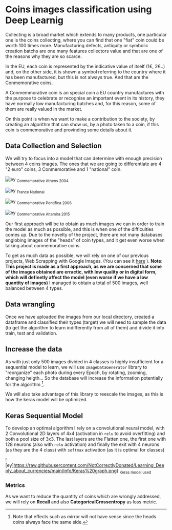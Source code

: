 # Coins images classification using Deep Learnig


Collecting is a broad market which extends to many products, one particular one is the coins collecting, where you can find that one "fiat" coin could be worth 100 times more. Manufacturing defects, antiquity or symbolic creation batchs are one many features collectors value and that are one of the reasons why they are so scarce. 

In the EU, each coin is represented by the indicative value of itself (1€, 2€..) and, on the other side, it is shown a symbol referring to the country where it has been manufactured, but this is not always true. And that are the Conmemorative coins.

A Conmemmorative coin is an special coin a EU country manufactures with the purpose to celebrate or recognise an important event in its history, they have normally low manufacturing batches and, for this reason, some of them are really valued in the market.

On this point is when we want to make a contribution to the society, by creating an algorithm that can show us, by a photo taken to a coin, if this coin is conmemorative and provinding some details about it.

## Data Collection and Selection

We will try to focus into a model that can determine with enough precision between 4 coins images. The ones that we are going to differentiate are 4 "2 euro" coins, 3 Conmemorative and 1 "national" coin.

![ey](https://raw.githubusercontent.com/NotCorrectlyDonated/Learning_Deeply_about_currencies/main/coin%20types/Atenas0%20(78).jpg)
<sub>Conmemorative Athens 2004</sub>

![ey](https://raw.githubusercontent.com/NotCorrectlyDonated/Learning_Deeply_about_currencies/main/coin%20types/Francia0%20(2).jpg)
<sub>France National</sub> 

![ey](https://raw.githubusercontent.com/NotCorrectlyDonated/Learning_Deeply_about_currencies/main/coin%20types/image005.jpg) 
<sub>Conmemorative Pontifica 2006</sub>

![ey](https://raw.githubusercontent.com/NotCorrectlyDonated/Learning_Deeply_about_currencies/main/coin%20types/image007.jpg)
<sub>Conmemorative Altamira 2015 </sub>



Our first approach will be to obtain as much images we can in order to train the model as much as possible, and this is when one of the difficulties comes up. Due to the novelty of the project, there are not many databases englobing images of the "heads" of coin types, and it get even worse when talking about conmemorative coins.

To get as much data as possible, we will rely on one of our previous projects, Web Scrapping with Google Images. (You can see it [here](https://github.com/NotCorrectlyDonated/Google_Images_Scraping) ). 
**Note: This project is made as a first approach, as we are concerned that some of the images obtained are erractic, with low quality or in digital form, which will definetly affect the model (even worse if we have a low quantity of images)**
I managed to obtain a total of 500 images, well balanced between 4 types.

## Data wrangling

Once we have uploaded the images from our local directory, created a dataframe and classified their types (target) we will need to sample the data (to get the algorithm to learn indifferently from all of them) and divide it into train, test and validation.

## Increase the data 
As with just only 500 images divided in 4 classes is highly insufficient for a sequential model to learn, we will use ``ImageDataGenerator`` library to "reorganize" each photo during every Epoch, by rotating, zooming, changing heigth... So the database will increase the information potentially for the algorithm [^1].

We will also take advantage of this library to reescale the images, as this is how the keras model will be optimized.

[^1]: Note that effects such as mirror will not have sense since the heads coins always face the same side.

## Keras Sequential Model

To develop an optimal algorithm I rely on a convolutional neural model, with 2 Convolutional 2D layers of 4x4 (activation in ``relu`` to avoid overfitting) and both a pool size of 3x3. The last layers are the Flatten one, the first one with 128 neurons (also with ``relu`` activation) and finally the exit with 4 neurons (as they are the 4 class) with ``softmax`` activation (as it is optimal for classes)

![ey]https://raw.githubusercontent.com/NotCorrectlyDonated/Learning_Deeply_about_currencies/main/info/Keras%20graph.png)
<sub> Keras model used </sub>

### Metrics

As we want to reduce the quantity of coins which are wrongly addressed, we will rely on **Recall** and also **CategoricalCrossentropy** as loss metric.


